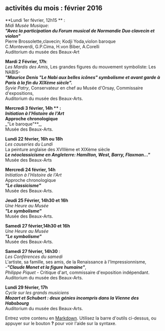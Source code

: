 ## activités du mois : février 2016







 

**Lundi 1er février, 12h15 ** :  
_Midi Musée Musique_:  
**_"Avec la participation du Forum musical de Normandie Duo clavecin et violon"_**  
Pierre Brossolette,clavecin; Kodji Yoda,violon baroque  
C.Monteverdi, G.P.Cima, H.von Biber, A.Corelli  
Auditorium du musée des Beaux-Art

**Mardi 2 Février, 17h**:  
_Les Mardis des Amis_, Les grandes figures du mouvement symboliste: Les NABIS-  
**_"Maurice Denis "Le Nabi aux belles icônes" symbolisme et avant garde à Paris à la fin du XIXème siècle"._**  
_Syvie Patry_, Conservateur en chef au Musée d'Orsay, Commissaire d'expositions,  
Auditorium du musée des Beaux-Arts.


**Mercredi 3 février, 14h ** :  
_Initiation à l'Histoire de l'Art_   
 Approche chronologique     
_**"Le baroque"**_,    
Musée des Beaux-Arts.


**Lundi 22 février, 16h ou 18h**  
_Les causeries du Lundi_  
La peinture anglaise des XVIIIème et XIXème siècle  
**_Le néoclassicisme en Angleterre: Hamilton, West, Barry, Flaxman..."_**  
Musée des Beaux-Arts

**Mercredi 24 février, 14h**  
_Initiation à l'Histoire de l'Art_   
 Approche chronologique  
**_"Le classicisme"_**  
Musée des Beaux-Arts.

**Jeudi 25 Février, 14h30 et 16h**  
_Une Heure au Musée_  
**_"Le symbolisme"_**  
 Musée des Beaux-Arts.

**Samedi 27 février,14h30 et 16h**  
_Une Heure au Musée_  
**_"Le symbolisme"_**  
 Musée des Beaux-Arts.

**Samedi 27 février, 14h30** :  
_Les Conférences du samedi_   
L'artiste, sa famille, ses amis, de la Renaissance à l'Impressionnisme,  
-_**"Claude Monet et la figure humaine"**_,  
_Philippe Piquet_ - Critique d'art, commissaire d'exposition indépendant.
Auditorium du musée des Beaux-Arts.

**Lundi 29 février, 17h**  
_Cycle sur les grands musiciens_  
**_Mozart et Schubert : deux génies incompris dans la Vienne des Habsbourg_**  
Auditorium du musée des Beaux-Arts.























Entrez votre contenu en [Markdown](http://daringfireball.net/projects/markdown/). Utilisez la barre d'outils ci-dessus, ou appuyer sur le bouton **?** pour voir l'aide sur la syntaxe.
